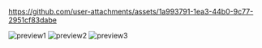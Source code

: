 
https://github.com/user-attachments/assets/1a993791-1ea3-44b0-9c77-2951cf83dabe

![preview1](https://github.com/user-attachments/assets/39094db0-f126-4452-8d3a-d5cf9b06d805)
![preview2](https://github.com/user-attachments/assets/c548f35a-f1c0-4a11-b263-b8ef321d9f54)
![preview3](https://github.com/user-attachments/assets/6ff04dc0-80c8-4873-b72a-645fb022267c)
